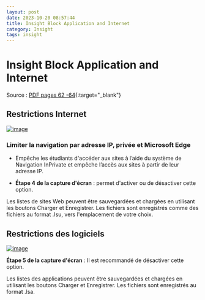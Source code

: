 ```yaml
---
layout: post
date: 2023-10-20 08:57:44
title: Insight Block Application and Internet
category: Insight
tags: insight
---
```


# Insight Block Application and Internet

Source : [PDF pages 62 -64](https://www.faronics.com/assets/INS_Manual_F.pdf){:target="_blank"}

## Restrictions Internet
[![image](https://github.com/vijaidjearam/blog/assets/1507737/689537ca-f437-40cc-aefc-90b6fcafe501)](https://github-production-user-asset-6210df.s3.amazonaws.com/1507737/276852145-689537ca-f437-40cc-aefc-90b6fcafe501.png)

### Limiter la navigation par adresse IP, privée et Microsoft Edge
  - Empêche les étudiants d'accéder aux sites à l’aide du système de Navigation InPrivate et empêche l’accès aux sites à partir de leur adresse IP.
  
  - **Étape 4 de la capture d'écran** : permet d'activer ou de désactiver cette option.

Les listes de sites Web peuvent être sauvegardées et chargées en utilisant les boutons Charger et Enregistrer. Les fichiers sont enregistrés comme des fichiers au format .Isu, vers l'emplacement de votre choix.


## Restrictions des logiciels
[![image](https://github.com/vijaidjearam/blog/assets/1507737/57357bed-3489-4663-89fa-9b79bbd3fe9a)](https://github-production-user-asset-6210df.s3.amazonaws.com/1507737/276848804-57357bed-3489-4663-89fa-9b79bbd3fe9a.png)

**Étape 5 de la capture d'écran** : Il est recommandé de désactiver cette option.

Les listes des applications peuvent être sauvegardées et chargées en utilisant les boutons Charger et Enregistrer. Les fichiers sont enregistrés au format .lsa.
